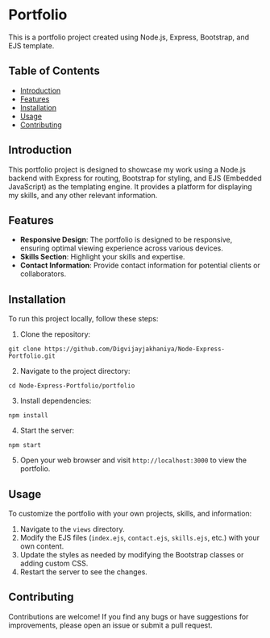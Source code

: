 <h1>Portfolio</h1>

  <p>This is a portfolio project created using Node.js, Express, Bootstrap, and EJS template.</p>

  <h2>Table of Contents</h2>
  <ul>
    <li><a href="#introduction">Introduction</a></li>
    <li><a href="#features">Features</a></li>
    <li><a href="#installation">Installation</a></li>
    <li><a href="#usage">Usage</a></li>
    <li><a href="#contributing">Contributing</a></li>
  </ul>

  <h2 id="introduction">Introduction</h2>
  <p>This portfolio project is designed to showcase my work using a Node.js backend with Express for routing, Bootstrap for styling, and EJS (Embedded JavaScript) as the templating engine. It provides a platform for displaying my skills, and any other relevant information.</p>

  <h2 id="features">Features</h2>
  <ul>
    <li><strong>Responsive Design</strong>: The portfolio is designed to be responsive, ensuring optimal viewing experience across various devices.</li>
    <li><strong>Skills Section</strong>: Highlight your skills and expertise.</li>
    <li><strong>Contact Information</strong>: Provide contact information for potential clients or collaborators.</li>
  </ul>

  <h2 id="installation">Installation</h2>
  <p>To run this project locally, follow these steps:</p>
  <ol>
    <li>Clone the repository:</li>
  </ol>
  <pre><code>git clone https://github.com/Digvijayjakhaniya/Node-Express-Portfolio.git</code></pre>
  <ol start="2">
    <li>Navigate to the project directory:</li>
  </ol>
  <pre><code>cd Node-Express-Portfolio/portfolio</code></pre>
  <ol start="3">
    <li>Install dependencies:</li>
  </ol>
  <pre><code>npm install</code></pre>
  <ol start="4">
    <li>Start the server:</li>
  </ol>
  <pre><code>npm start</code></pre>
  <ol start="5">
    <li>Open your web browser and visit <code>http://localhost:3000</code> to view the portfolio.</li>
  </ol>

  <h2 id="usage">Usage</h2>
  <p>To customize the portfolio with your own projects, skills, and information:</p>
  <ol>
    <li>Navigate to the <code>views</code> directory.</li>
    <li>Modify the EJS files (<code>index.ejs</code>, <code>contact.ejs</code>, <code>skills.ejs</code>, etc.) with your own content.</li>
    <li>Update the styles as needed by modifying the Bootstrap classes or adding custom CSS.</li>
    <li>Restart the server to see the changes.</li>
  </ol>

  <h2 id="contributing">Contributing</h2>
  <p>Contributions are welcome! If you find any bugs or have suggestions for improvements, please open an issue or submit a pull request.</p>

